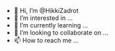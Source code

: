 - 👋 Hi, I’m @HikkiZadrot
- 👀 I’m interested in ...
- 🌱 I’m currently learning ...
- 💞️ I’m looking to collaborate on ...
- 📫 How to reach me ...

<!---
HikkiZadrot/HikkiZadrot is a ✨ special ✨ repository because its `README.md` (this file) appears on your GitHub profile.
You can click the Preview link to take a look at your changes.
--->

